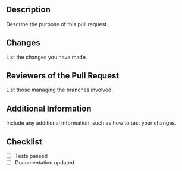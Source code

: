 ## Description

Describe the purpose of this pull request.

## Changes

List the changes you have made.

## Reviewers of the Pull Request

List those managing the branches involved.

## Additional Information

Include any additional information, such as how to test your changes.

## Checklist

- [ ] Tests passed
- [ ] Documentation updated
